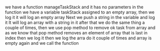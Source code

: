 we have a function manageTaskStack and it has no parameters in the function we have a variable taskStack assigned to an empty array, then we log it it will log an empty array Next we push a string in the variable and log it It will log an array with a string in it after that we do the same thing a couple of times, then we use pop method to remove ok task from array and as we know that pop method removes an element of array that is last in index then we log it then we log the arra do it couple of times and array is empty again and we call the function 